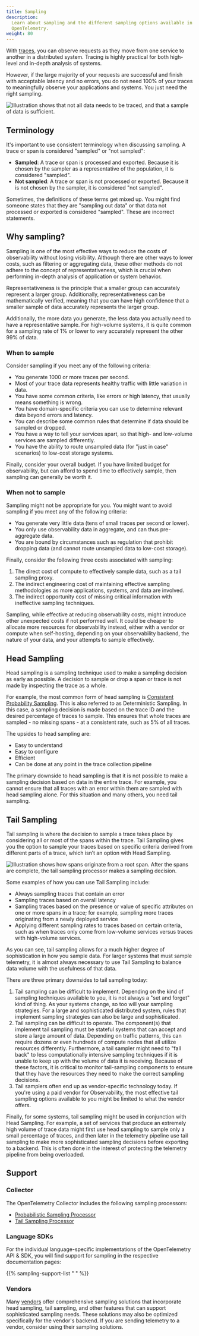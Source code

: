 ```yaml
---
title: Sampling
description:
  Learn about sampling and the different sampling options available in
  OpenTelemetry.
weight: 80
---
```


With [traces](/docs/concepts/signals/traces), you can observe requests as they
move from one service to another in a distributed system. Tracing is highly
practical for both high-level and in-depth analysis of systems.

However, if the large majority of your requests are successful and finish with
acceptable latency and no errors, you do not need 100% of your traces to
meaningfully observe your applications and systems. You just need the right
sampling.

![Illustration shows that not all data needs to be traced, and that a sample of data is sufficient.](traces-venn-diagram.svg)

## Terminology

It's important to use consistent terminology when discussing sampling. A trace
or span is considered "sampled" or "not sampled":

- **Sampled**: A trace or span is processed and exported. Because it is chosen
  by the sampler as a representative of the population, it is considered
  "sampled".
- **Not sampled**: A trace or span is not processed or exported. Because it is
  not chosen by the sampler, it is considered "not sampled".

Sometimes, the definitions of these terms get mixed up. You might find someone
states that they are "sampling out data" or that data not processed or exported
is considered "sampled". These are incorrect statements.

## Why sampling?

Sampling is one of the most effective ways to reduce the costs of observability
without losing visibility. Although there are other ways to lower costs, such as
filtering or aggregating data, these other methods do not adhere to the concept
of representativeness, which is crucial when performing in-depth analysis of
application or system behavior.

Representativeness is the principle that a smaller group can accurately
represent a larger group. Additionally, representativeness can be mathematically
verified, meaning that you can have high confidence that a smaller sample of
data accurately represents the larger group.

Additionally, the more data you generate, the less data you actually need to
have a representative sample. For high-volume systems, it is quite common for a
sampling rate of 1% or lower to very accurately represent the other 99% of data.

### When to sample

Consider sampling if you meet any of the following criteria:

- You generate 1000 or more traces per second.
- Most of your trace data represents healthy traffic with little variation in
  data.
- You have some common criteria, like errors or high latency, that usually means
  something is wrong.
- You have domain-specific criteria you can use to determine relevant data
  beyond errors and latency.
- You can describe some common rules that determine if data should be sampled or
  dropped.
- You have a way to tell your services apart, so that high- and low-volume
  services are sampled differently.
- You have the ability to route unsampled data (for "just in case" scenarios) to
  low-cost storage systems.

Finally, consider your overall budget. If you have limited budget for
observability, but can afford to spend time to effectively sample, then sampling
can generally be worth it.

### When not to sample

Sampling might not be appropriate for you. You might want to avoid sampling if
you meet any of the following criteria:

- You generate very little data (tens of small traces per second or lower).
- You only use observability data in aggregate, and can thus pre-aggregate data.
- You are bound by circumstances such as regulation that prohibit dropping data
  (and cannot route unsampled data to low-cost storage).

Finally, consider the following three costs associated with sampling:

1. The direct cost of compute to effectively sample data, such as a tail
   sampling proxy.
2. The indirect engineering cost of maintaining effective sampling methodologies
   as more applications, systems, and data are involved.
3. The indirect opportunity cost of missing critical information with
   ineffective sampling techniques.

Sampling, while effective at reducing observability costs, might introduce other
unexpected costs if not performed well. It could be cheaper to allocate more
resources for observability instead, either with a vendor or compute when
self-hosting, depending on your observability backend, the nature of your data,
and your attempts to sample effectively.

## Head Sampling

Head sampling is a sampling technique used to make a sampling decision as early
as possible. A decision to sample or drop a span or trace is not made by
inspecting the trace as a whole.

For example, the most common form of head sampling is
[Consistent Probability Sampling](/docs/specs/otel/trace/tracestate-probability-sampling-experimental/#consistent-probability-sampling).
This is also referred to as Deterministic Sampling. In this case, a sampling
decision is made based on the trace ID and the desired percentage of traces to
sample. This ensures that whole traces are sampled - no missing spans - at a
consistent rate, such as 5% of all traces.

The upsides to head sampling are:

- Easy to understand
- Easy to configure
- Efficient
- Can be done at any point in the trace collection pipeline

The primary downside to head sampling is that it is not possible to make a
sampling decision based on data in the entire trace. For example, you cannot
ensure that all traces with an error within them are sampled with head sampling
alone. For this situation and many others, you need tail sampling.

## Tail Sampling

Tail sampling is where the decision to sample a trace takes place by considering
all or most of the spans within the trace. Tail Sampling gives you the option to
sample your traces based on specific criteria derived from different parts of a
trace, which isn’t an option with Head Sampling.

![Illustration shows how spans originate from a root span. After the spans are complete, the tail sampling processor makes a sampling decision.](tail-sampling-process.svg)

Some examples of how you can use Tail Sampling include:

- Always sampling traces that contain an error
- Sampling traces based on overall latency
- Sampling traces based on the presence or value of specific attributes on one
  or more spans in a trace; for example, sampling more traces originating from a
  newly deployed service
- Applying different sampling rates to traces based on certain criteria, such as
  when traces only come from low-volume services versus traces with high-volume
  services.

As you can see, tail sampling allows for a much higher degree of sophistication
in how you sample data. For larger systems that must sample telemetry, it is
almost always necessary to use Tail Sampling to balance data volume with the
usefulness of that data.

There are three primary downsides to tail sampling today:

1. Tail sampling can be difficult to implement. Depending on the kind of
   sampling techniques available to you, it is not always a "set and forget"
   kind of thing. As your systems change, so too will your sampling strategies.
   For a large and sophisticated distributed system, rules that implement
   sampling strategies can also be large and sophisticated.
2. Tail sampling can be difficult to operate. The component(s) that implement
   tail sampling must be stateful systems that can accept and store a large
   amount of data. Depending on traffic patterns, this can require dozens or
   even hundreds of compute nodes that all utilize resources differently.
   Furthermore, a tail sampler might need to "fall back" to less computationally
   intensive sampling techniques if it is unable to keep up with the volume of
   data it is receiving. Because of these factors, it is critical to monitor
   tail-sampling components to ensure that they have the resources they need to
   make the correct sampling decisions.
3. Tail samplers often end up as vendor-specific technology today. If you're
   using a paid vendor for Observability, the most effective tail sampling
   options available to you might be limited to what the vendor offers.

Finally, for some systems, tail sampling might be used in conjunction with Head
Sampling. For example, a set of services that produce an extremely high volume
of trace data might first use head sampling to sample only a small percentage of
traces, and then later in the telemetry pipeline use tail sampling to make more
sophisticated sampling decisions before exporting to a backend. This is often
done in the interest of protecting the telemetry pipeline from being overloaded.

## Support

### Collector

The OpenTelemetry Collector includes the following sampling processors:

- [Probabilistic Sampling Processor](https://github.com/open-telemetry/opentelemetry-collector-contrib/tree/main/processor/probabilisticsamplerprocessor)
- [Tail Sampling Processor](https://github.com/open-telemetry/opentelemetry-collector-contrib/tree/main/processor/tailsamplingprocessor)

### Language SDKs

For the individual language-specific implementations of the OpenTelemetry API &
SDK, you will find support for sampling in the respective documentation pages:

{{% sampling-support-list " " %}}

### Vendors

Many [vendors](/ecosystem/vendors) offer comprehensive sampling solutions that
incorporate head sampling, tail sampling, and other features that can support
sophisticated sampling needs. These solutions may also be optimized specifically
for the vendor's backend. If you are sending telemetry to a vendor, consider
using their sampling solutions.
